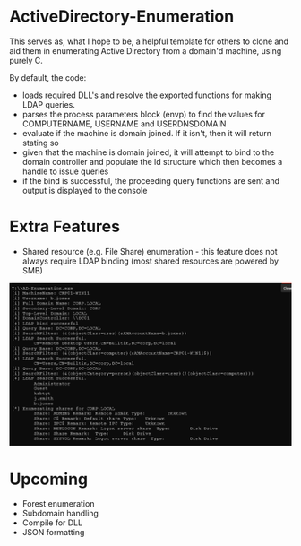 # ActiveDirectory-Enumeration

This serves as, what I hope to be, a helpful template for others to clone and aid them in enumerating Active Directory from a domain'd machine, using purely C.

By default, the code:
- loads required DLL's and resolve the exported functions for making LDAP queries.
- parses the process parameters block (envp) to find the values for COMPUTERNAME, USERNAME and USERDNSDOMAIN
- evaluate if the machine is domain joined. If it isn't, then it will return stating so
- given that the machine is domain joined, it will attempt to bind to the domain controller and populate the ld structure which then becomes a handle to issue queries
- if the bind is successful, the proceeding query functions are sent and output is displayed to the console

# Extra Features
- Shared resource (e.g. File Share) enumeration - this feature does not always require LDAP binding (most shared resources are powered by SMB)

![Alt text for the image](enum.png)

# Upcoming
- Forest enumeration
- Subdomain handling
- Compile for DLL
- JSON formatting